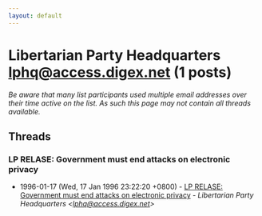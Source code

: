 ```yaml
---
layout: default
---
```


# Libertarian Party Headquarters <lphq@access.digex.net> (1 posts)

_Be aware that many list participants used multiple email addresses over their time active on the list. As such this page may not contain all threads available._

## Threads

### LP RELASE: Government must end attacks on electronic privacy
+ 1996-01-17 (Wed, 17 Jan 1996 23:22:20 +0800) - [LP RELASE: Government must end attacks on electronic privacy](/archive/1996/01/ef912944dfcb6f61a899663572a43d409683b050d06fa360541f414d141bbbed) - _Libertarian Party Headquarters \<lphq@access.digex.net\>_

